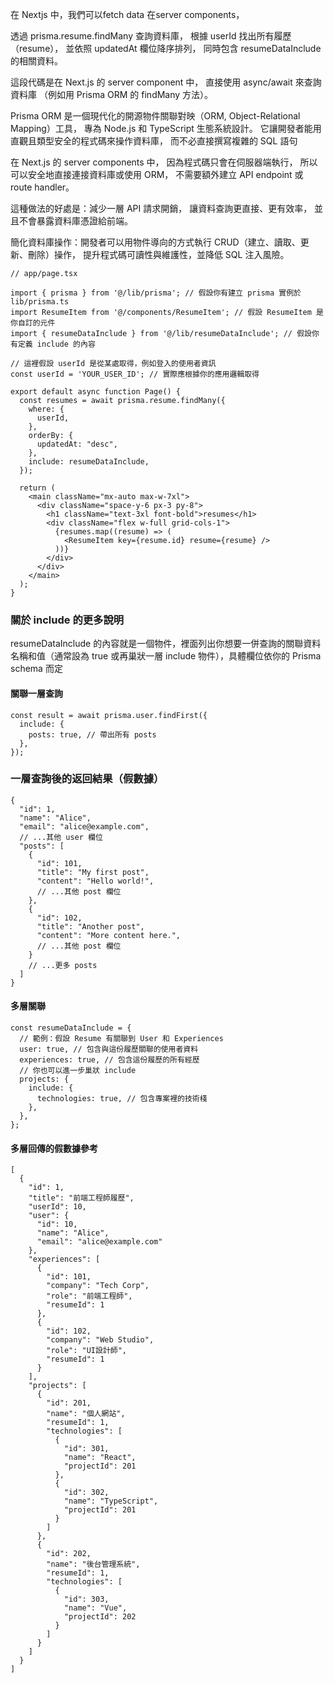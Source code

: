 在 Nextjs 中，我們可以fetch data
在server components，

透過 prisma.resume.findMany 查詢資料庫，
根據 userId 找出所有履歷（resume），
並依照 updatedAt 欄位降序排列，
同時包含 resumeDataInclude 的相關資料。

這段代碼是在 Next.js 的 server component 中，
直接使用 async/await 來查詢資料庫
（例如用 Prisma ORM 的 findMany 方法）。

Prisma ORM 是一個現代化的開源物件關聯對映（ORM, Object-Relational Mapping）工具，
專為 Node.js 和 TypeScript 生態系統設計。
它讓開發者能用直觀且類型安全的程式碼來操作資料庫，
而不必直接撰寫複雜的 SQL 語句

在 Next.js 的 server components 中，
因為程式碼只會在伺服器端執行，
所以可以安全地直接連接資料庫或使用 ORM，
不需要額外建立 API endpoint 或 route handler。

這種做法的好處是：減少一層 API 請求開銷，
讓資料查詢更直接、更有效率，
並且不會暴露資料庫憑證給前端。

簡化資料庫操作：開發者可以用物件導向的方式執行 CRUD（建立、讀取、更新、刪除）操作，
提升程式碼可讀性與維護性，並降低 SQL 注入風險。
```
// app/page.tsx

import { prisma } from '@/lib/prisma'; // 假設你有建立 prisma 實例於 lib/prisma.ts
import ResumeItem from '@/components/ResumeItem'; // 假設 ResumeItem 是你自訂的元件
import { resumeDataInclude } from '@/lib/resumeDataInclude'; // 假設你有定義 include 的內容

// 這裡假設 userId 是從某處取得，例如登入的使用者資訊
const userId = 'YOUR_USER_ID'; // 實際應根據你的應用邏輯取得

export default async function Page() {
  const resumes = await prisma.resume.findMany({
    where: {
      userId,
    },
    orderBy: {
      updatedAt: "desc",
    },
    include: resumeDataInclude,
  });

  return (
    <main className="mx-auto max-w-7xl">
      <div className="space-y-6 px-3 py-8">
        <h1 className="text-3xl font-bold">resumes</h1>
        <div className="flex w-full grid-cols-1">
          {resumes.map((resume) => (
            <ResumeItem key={resume.id} resume={resume} />
          ))}
        </div>
      </div>
    </main>
  );
}

```

### 關於 include 的更多說明

resumeDataInclude 的內容就是一個物件，裡面列出你想要一併查詢的關聯資料名稱和值（通常設為 true 或再巢狀一層 include 物件），具體欄位依你的 Prisma schema 而定

#### 關聯一層查詢

```
const result = await prisma.user.findFirst({
  include: {
    posts: true, // 帶出所有 posts
  },
});

```
### 一層查詢後的返回結果（假數據）
```
{
  "id": 1,
  "name": "Alice",
  "email": "alice@example.com",
  // ...其他 user 欄位
  "posts": [
    {
      "id": 101,
      "title": "My first post",
      "content": "Hello world!",
      // ...其他 post 欄位
    },
    {
      "id": 102,
      "title": "Another post",
      "content": "More content here.",
      // ...其他 post 欄位
    }
    // ...更多 posts
  ]
}
```

#### 多層關聯

```
const resumeDataInclude = {
  // 範例：假設 Resume 有關聯到 User 和 Experiences
  user: true, // 包含與這份履歷關聯的使用者資料
  experiences: true, // 包含這份履歷的所有經歷
  // 你也可以進一步巢狀 include
  projects: {
    include: {
      technologies: true, // 包含專案裡的技術棧
    },
  },
};
```

#### 多層回傳的假數據參考
```
[
  {
    "id": 1,
    "title": "前端工程師履歷",
    "userId": 10,
    "user": {
      "id": 10,
      "name": "Alice",
      "email": "alice@example.com"
    },
    "experiences": [
      {
        "id": 101,
        "company": "Tech Corp",
        "role": "前端工程師",
        "resumeId": 1
      },
      {
        "id": 102,
        "company": "Web Studio",
        "role": "UI設計師",
        "resumeId": 1
      }
    ],
    "projects": [
      {
        "id": 201,
        "name": "個人網站",
        "resumeId": 1,
        "technologies": [
          {
            "id": 301,
            "name": "React",
            "projectId": 201
          },
          {
            "id": 302,
            "name": "TypeScript",
            "projectId": 201
          }
        ]
      },
      {
        "id": 202,
        "name": "後台管理系統",
        "resumeId": 1,
        "technologies": [
          {
            "id": 303,
            "name": "Vue",
            "projectId": 202
          }
        ]
      }
    ]
  }
]

```
